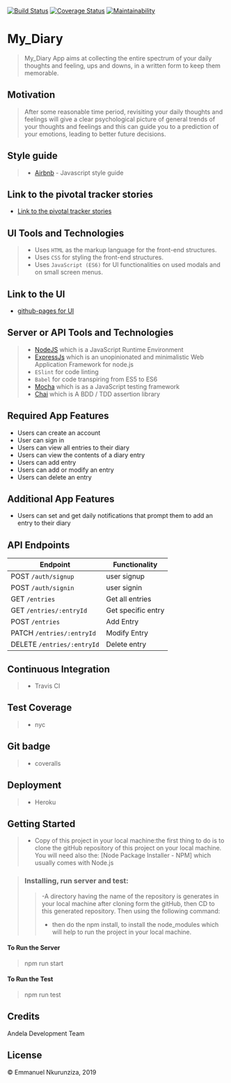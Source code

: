 [![Build Status](https://travis-ci.com/Emmanuel-Nkurunziza/My_Diary.svg?branch=develop)](https://travis-ci.com/Emmanuel-Nkurunziza/My_Diary)
[![Coverage Status](https://coveralls.io/repos/github/Emmanuel-Nkurunziza/My_Diary/badge.svg?branch=develop)](https://coveralls.io/github/Emmanuel-Nkurunziza/My_Diary?branch=develop)
[![Maintainability](https://api.codeclimate.com/v1/badges/9a0cc9305242f51b7059/maintainability)](https://codeclimate.com/github/Emmanuel-Nkurunziza/My_Diary/maintainability)




#  My_Diary
> My_Diary App aims at collecting the entire spectrum of your daily thoughts and feeling, ups and downs, in a written form to keep them memorable.


## Motivation 
> After some reasonable time period, revisiting your daily thoughts and feelings will give a clear psychological picture of general trends of your thoughts and feelings and this can guide you to a prediction of your emotions, leading to better future decisions. 


## Style guide
> - [Airbnb](https://github.com/airbnb/javascript) - Javascript style guide


## Link to the pivotal tracker stories
- [Link to the pivotal tracker stories](https://www.pivotaltracker.com/n/projects/2400478)



## UI Tools and Technologies
> - Uses `HTML` as the markup language for the front-end structures.
> - Uses  `CSS` for styling the front-end structures.
> - Uses `JavaScript (ES6)` for UI functionalities on used modals and on small screen menus.


## Link to the UI
- [github-pages for UI](https://emmanuel-nkurunziza.github.io/My_Diary/UI/html/index.html)


## Server or API Tools and Technologies
> - [NodeJS](https://nodejs.org/) which is a JavaScript Runtime Environment
> - [ExpressJs](https://expressjs.com/) which is an unopinionated and minimalistic  Web Application Framework for node.js
> - `ESlint` for code linting
> - `Babel` for code transpiring from ES5 to ES6
> - [Mocha](https://mochajs.org/) which is as a JavaScript testing framework
> - [Chai](http://www.chaijs.com/) which is A BDD / TDD assertion library

## Required App Features
- Users can create an account
- User can sign in 
- Users can view all entries to their diary
- Users can view the contents of a diary entry
- Users can add entry
- Users can add or modify an entry
- Users can delete an entry

## Additional App Features
- Users can set and get daily notifications that prompt them to add an entry to their diary

## API Endpoints

| Endpoint                    | Functionality        |
| --------------------------- | -------------------- |
| POST `/auth/signup`         | user signup      |
| POST `/auth/signin`          | user signin         |
| GET `/entries`              | Get all entries      |
| GET `/entries/:entryId`    | Get specific entry   |
| POST `/entries`             | Add Entry      |
| PATCH `/entries/:entryId`  | Modify Entry      |
| DELETE `/entries/:entryId` | Delete entry      |

## Continuous Integration
> - Travis CI

## Test Coverage
> - nyc

## Git badge
> - coveralls

## Deployment
> - Heroku


## Getting Started
> - Copy of this project in your local machine:the first thing to do is to clone the gitHub repository of this project on your local machine. You will need also the: [Node Package Installer - NPM] which usually comes with Node.js

>### Installing, run server and test:
>>-A directory having the name of the repository is generates in your local machine after cloning form the gitHub, then CD to this generated repository. Then using the following command:
>>- then do the npm install, to install the node_modules which will help to run the project in your local machine.

#### To Run the Server
 > npm run start

#### To Run the Test
 > npm run test


## Credits
Andela Development Team

## License
© Emmanuel Nkurunziza, 2019